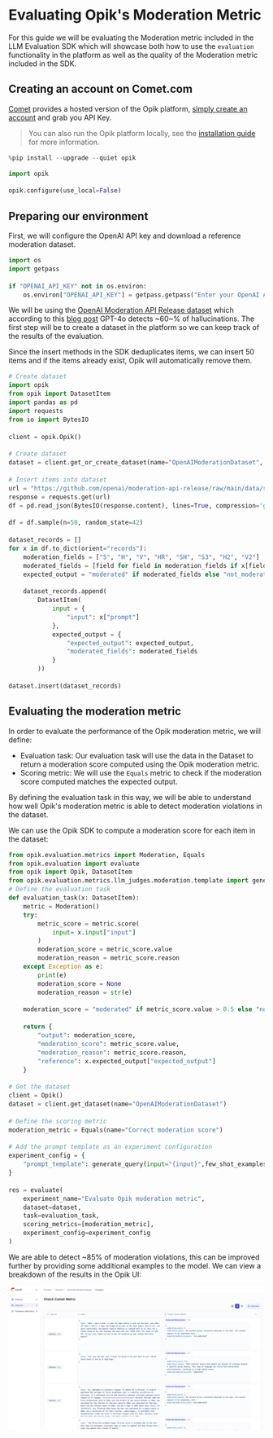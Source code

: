 # Evaluating Opik's Moderation Metric

For this guide we will be evaluating the Moderation metric included in the LLM Evaluation SDK which will showcase both how to use the `evaluation` functionality in the platform as well as the quality of the Moderation metric included in the SDK.

## Creating an account on Comet.com

[Comet](https://www.comet.com/site?from=llm&utm_source=opik&utm_medium=colab&utm_content=eval_mod&utm_campaign=opik) provides a hosted version of the Opik platform, [simply create an account](https://www.comet.com/signup/?from=llm&utm_source=opik&utm_medium=colab&utm_content=eval_mod&utm_campaign=opik) and grab you API Key.

> You can also run the Opik platform locally, see the [installation guide](https://www.comet.com/docs/opik/self-host/overview/?from=llm&utm_source=opik&utm_medium=colab&utm_content=eval_mod&utm_campaign=opik) for more information.


```python
%pip install --upgrade --quiet opik
```


```python
import opik

opik.configure(use_local=False)
```

## Preparing our environment

First, we will configure the OpenAI API key and download a reference moderation dataset.


```python
import os
import getpass

if "OPENAI_API_KEY" not in os.environ:
    os.environ["OPENAI_API_KEY"] = getpass.getpass("Enter your OpenAI API key: ")
```

We will be using the [OpenAI Moderation API Release dataset](https://github.com/openai/moderation-api-release/tree/main/data) which according to this [blog post](https://openai.com/index/using-gpt-4-for-content-moderation/) GPT-4o detects ~60~% of hallucinations. The first step will be to create a dataset in the platform so we can keep track of the results of the evaluation.

Since the insert methods in the SDK deduplicates items, we can insert 50 items and if the items already exist, Opik will automatically remove them.


```python
# Create dataset
import opik
from opik import DatasetItem
import pandas as pd
import requests
from io import BytesIO

client = opik.Opik()

# Create dataset
dataset = client.get_or_create_dataset(name="OpenAIModerationDataset", description="OpenAI Moderation Dataset")

# Insert items into dataset
url = "https://github.com/openai/moderation-api-release/raw/main/data/samples-1680.jsonl.gz"
response = requests.get(url)
df = pd.read_json(BytesIO(response.content), lines=True, compression='gzip')

df = df.sample(n=50, random_state=42)

dataset_records = []
for x in df.to_dict(orient="records"):
    moderation_fields = ["S", "H", "V", "HR", "SH", "S3", "H2", "V2"]
    moderated_fields = [field for field in moderation_fields if x[field] == 1.0]
    expected_output = "moderated" if moderated_fields else "not_moderated"

    dataset_records.append(
        DatasetItem(
            input = {
                "input": x["prompt"]
            },
            expected_output = {
                "expected_output": expected_output,
                "moderated_fields": moderated_fields
            }
        ))

dataset.insert(dataset_records)
```

## Evaluating the moderation metric

In order to evaluate the performance of the Opik moderation metric, we will define:

- Evaluation task: Our evaluation task will use the data in the Dataset to return a moderation score computed using the Opik moderation metric.
- Scoring metric: We will use the `Equals` metric to check if the moderation score computed matches the expected output.

By defining the evaluation task in this way, we will be able to understand how well Opik's moderation metric is able to detect moderation violations in the dataset.

We can use the Opik SDK to compute a moderation score for each item in the dataset:


```python
from opik.evaluation.metrics import Moderation, Equals
from opik.evaluation import evaluate
from opik import Opik, DatasetItem
from opik.evaluation.metrics.llm_judges.moderation.template import generate_query
# Define the evaluation task
def evaluation_task(x: DatasetItem):
    metric = Moderation()
    try:
        metric_score = metric.score(
            input= x.input["input"]
        )
        moderation_score = metric_score.value
        moderation_reason = metric_score.reason
    except Exception as e:
        print(e)
        moderation_score = None
        moderation_reason = str(e)
    
    moderation_score = "moderated" if metric_score.value > 0.5 else "not_moderated"

    return {
        "output": moderation_score,
        "moderation_score": metric_score.value,
        "moderation_reason": metric_score.reason,
        "reference": x.expected_output["expected_output"]
    }

# Get the dataset
client = Opik()
dataset = client.get_dataset(name="OpenAIModerationDataset")

# Define the scoring metric
moderation_metric = Equals(name="Correct moderation score")

# Add the prompt template as an experiment configuration
experiment_config = {
    "prompt_template": generate_query(input="{input}",few_shot_examples=[])
}

res = evaluate(
    experiment_name="Evaluate Opik moderation metric",
    dataset=dataset,
    task=evaluation_task,
    scoring_metrics=[moderation_metric],
    experiment_config=experiment_config
)
```

We are able to detect ~85% of moderation violations, this can be improved further by providing some additional examples to the model. We can view a breakdown of the results in the Opik UI:

![Moderation Evaluation](https://raw.githubusercontent.com/comet-ml/opik/main/apps/opik-documentation/documentation/static/img/cookbook/moderation_metric_cookbook.png)


